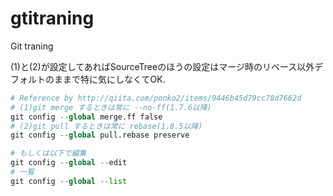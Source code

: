 # gtitraning
Git traning

(1)と(2)が設定してあればSourceTreeのほうの設定はマージ時のリベース以外デフォルトのままで特に気にしなくてOK.

```python
# Reference by http://qiita.com/ponko2/items/9446b45d79cc78d7662d
# (1)git merge するときは常に --no-ff(1.7.6以降)
git config --global merge.ff false
# (2)git pull するときは常に rebase(1.8.5以降)
git config --global pull.rebase preserve

# もしくは以下で編集
git config --global --edit
# 一覧
git config --global --list
```
